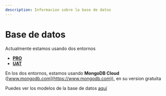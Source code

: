 ```yaml
---
description: Informacion sobre la base de datos
---
```


# Base de datos

Actualmente estamos usando dos entornos

* ****[**PRO**](configuracion-inicial.md#pro)****
* ****[**UAT**](configuracion-inicial.md#dev)****

En los dos entornos, estamos usando **MongoDB Cloud** ([www.mongodb.com](https://www.mongodb.com)), en su version gratuita



Puedes ver los modelos de la base de datos [aquí](modelos/)

##
